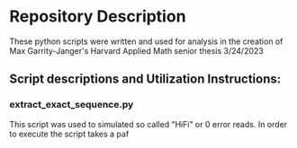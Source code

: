 # Repository Description
These python scripts were written and used for analysis in the creation of Max Garrity-Janger's Harvard Applied Math senior thesis 3/24/2023

## Script descriptions and Utilization Instructions:

### extract_exact_sequence.py
This script was used to simulated so called "HiFi" or 0 error reads. In order to execute the script takes a paf 
